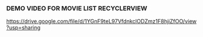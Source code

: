 ### DEMO VIDEO FOR MOVIE LIST RECYCLERVIEW

https://drive.google.com/file/d/1YGnF9teL97VfdnkclODZmz1F8hjiZfOO/view?usp=sharing
